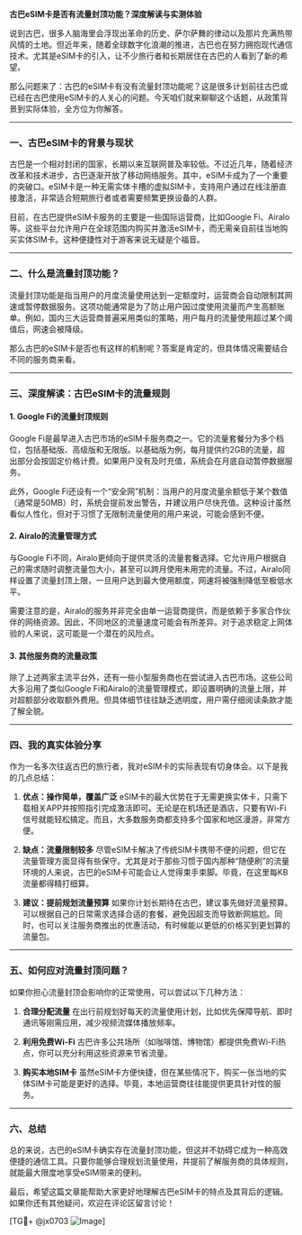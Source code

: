 **古巴eSIM卡是否有流量封顶功能？深度解读与实测体验**

说到古巴，很多人脑海里会浮现出革命的历史、萨尔萨舞的律动以及那片充满热带风情的土地。但近年来，随着全球数字化浪潮的推进，古巴也在努力拥抱现代通信技术。尤其是eSIM卡的引入，让不少旅行者和长期居住在古巴的人看到了新的希望。

那么问题来了：古巴的eSIM卡有没有流量封顶功能呢？这是很多计划前往古巴或已经在古巴使用eSIM卡的人关心的问题。今天咱们就来聊聊这个话题，从政策背景到实际体验，全方位为你解答。

---

### 一、古巴eSIM卡的背景与现状

古巴是一个相对封闭的国家，长期以来互联网普及率较低。不过近几年，随着经济改革和技术进步，古巴逐渐开放了移动网络服务。其中，eSIM卡成为了一个重要的突破口。eSIM卡是一种无需实体卡槽的虚拟SIM卡，支持用户通过在线注册直接激活，非常适合短期旅行者或者需要频繁更换设备的人群。

目前，在古巴提供eSIM卡服务的主要是一些国际运营商，比如Google Fi、Airalo等。这些平台允许用户在全球范围内购买并激活eSIM卡，而无需亲自前往当地购买实体SIM卡。这种便捷性对于游客来说无疑是个福音。

---

### 二、什么是流量封顶功能？

流量封顶功能是指当用户的月度流量使用达到一定额度时，运营商会自动限制其网速或暂停数据服务。这项功能通常是为了防止用户因过度使用流量而产生高额账单。例如，国内三大运营商普遍采用类似的策略，用户每月的流量使用超过某个阈值后，网速会被降级。

那么古巴的eSIM卡是否也有这样的机制呢？答案是肯定的，但具体情况需要结合不同的服务商来看。

---

### 三、深度解读：古巴eSIM卡的流量规则

#### 1. **Google Fi的流量封顶规则**
Google Fi是最早进入古巴市场的eSIM卡服务商之一。它的流量套餐分为多个档位，包括基础版、高级版和无限版。以基础版为例，每月提供约2GB的流量，超出部分会按固定价格计费。如果用户没有及时充值，系统会在月底自动暂停数据服务。

此外，Google Fi还设有一个“安全网”机制：当用户的月度流量余额低于某个数值（通常是50MB）时，系统会提前发出警告，并建议用户尽快充值。这种设计虽然看似人性化，但对于习惯了无限制流量使用的用户来说，可能会感到不便。

#### 2. **Airalo的流量管理方式**
与Google Fi不同，Airalo更倾向于提供灵活的流量套餐选择。它允许用户根据自己的需求随时调整流量包大小，甚至可以跨月使用未用完的流量。不过，Airalo同样设置了流量封顶上限，一旦用户达到最大使用额度，网速将被强制降低至极低水平。

需要注意的是，Airalo的服务并非完全由单一运营商提供，而是依赖于多家合作伙伴的网络资源。因此，不同地区的流量速度可能会有所差异。对于追求稳定上网体验的人来说，这可能是一个潜在的风险点。

#### 3. **其他服务商的流量政策**
除了上述两家主流平台外，还有一些小型服务商也在尝试进入古巴市场。这些公司大多沿用了类似Google Fi和Airalo的流量管理模式，即设置明确的流量上限，并对超额部分收取额外费用。但具体细节往往缺乏透明度，用户需仔细阅读条款才能了解全貌。

---

### 四、我的真实体验分享

作为一名多次往返古巴的旅行者，我对eSIM卡的实际表现有切身体会。以下是我的几点总结：

1. **优点：操作简单，覆盖广泛**
   eSIM卡的最大优势在于无需更换实体卡，只需下载相关APP并按照指引完成激活即可。无论是在机场还是酒店，只要有Wi-Fi信号就能轻松搞定。而且，大多数服务商都支持多个国家和地区漫游，非常方便。

2. **缺点：流量限制较多**
   尽管eSIM卡解决了传统SIM卡携带不便的问题，但它在流量管理方面显得有些保守。尤其是对于那些习惯于国内那种“随便刷”的流量环境的人来说，古巴的eSIM卡可能会让人觉得束手束脚。毕竟，在这里每KB流量都得精打细算。

3. **建议：提前规划流量预算**
   如果你计划长期待在古巴，建议事先做好流量预算。可以根据自己的日常需求选择合适的套餐，避免因超支而导致断网尴尬。同时，也可以关注服务商推出的优惠活动，有时候能以更低的价格买到更划算的流量包。

---

### 五、如何应对流量封顶问题？

如果你担心流量封顶会影响你的正常使用，可以尝试以下几种方法：

1. **合理分配流量**
   在出行前规划好每天的流量使用计划，比如优先保障导航、即时通讯等刚需应用，减少视频流媒体播放频率。

2. **利用免费Wi-Fi**
   古巴许多公共场所（如咖啡馆、博物馆）都提供免费Wi-Fi热点，你可以充分利用这些资源来节省流量。

3. **购买本地SIM卡**
   虽然eSIM卡方便快捷，但在某些情况下，购买一张当地的实体SIM卡可能是更好的选择。毕竟，本地运营商往往能提供更具针对性的服务。

---

### 六、总结

总的来说，古巴的eSIM卡确实存在流量封顶功能，但这并不妨碍它成为一种高效便捷的通信工具。只要你能够合理规划流量使用，并提前了解服务商的具体规则，就能最大限度地享受eSIM带来的便利。

最后，希望这篇文章能帮助大家更好地理解古巴eSIM卡的特点及其背后的逻辑。如果你还有其他疑问，欢迎在评论区留言讨论！

[TG💪+ @jx0703 ![Image](https://github.com/user-attachments/assets/dbca1d08-cadb-493c-b0ec-ad6f7a83f270)]